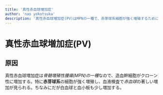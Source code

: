 ```yaml
---
title: '真性赤血球増加症'
author: 'nao yokotsuka'
description: '真性赤血球増加症(PV)はMPNの一種で、赤芽球系細胞が強く増殖するために赤血球が過剰になる疾患。ほぼ全症例でJAK2遺伝子変異が陽性になることや抹消の赤血球が増加する他の疾患との鑑別が重要です。'
---
```


# 真性赤血球増加症(PV)

## 原因

真性赤血球増加症は*骨髄増殖性腫瘍(MPN)の一種*なので、造血幹細胞がクローン性に増加する。特に**赤芽球系**の細胞が強く増殖し、血液検査で*赤血球*の著しい増加が見られる。ちなみにだが白血球と血小板も少し増加する。 

